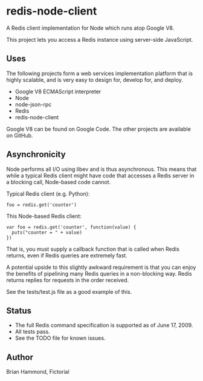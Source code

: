 # redis-node-client

A Redis client implementation for Node which runs atop Google V8.

This project lets you access a Redis instance using server-side JavaScript.

## Uses

The following projects form a web services implementation platform that is
highly scalable, and is very easy to design for, develop for, and deploy.

* Google V8 ECMAScript interpreter
* Node
* node-json-rpc
* Redis
* redis-node-client

Google V8 can be found on Google Code.  The other projects are available on
GitHub.

## Asynchronicity

Node performs all I/O using libev and is thus asynchronous.  This means that
while a typical Redis client might have code that accesses a Redis server in a
blocking call, Node-based code cannot.

Typical Redis client (e.g. Python):

    foo = redis.get('counter')

This Node-based Redis client:

    var foo = redis.get('counter', function(value) { 
      puts("counter = " + value) 
    })

That is, you must supply a callback function that is called when Redis returns,
even if Redis queries are extremely fast.

A potential upside to this slightly awkward requirement is that you can enjoy
the benefits of pipelining many Redis queries in a non-blocking way.  Redis
returns replies for requests in the order received.

See the tests/test.js file as a good example of this.

## Status

* The full Redis command specification is supported as of June 17, 2009.
* All tests pass.
* See the TODO file for known issues.

## Author

Brian Hammond, Fictorial
